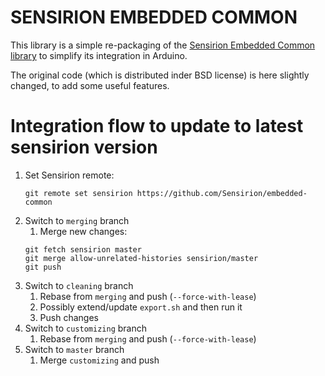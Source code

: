 # SENSIRION EMBEDDED COMMON

This library is a simple re-packaging of the
[Sensirion Embedded Common library](https://github.com/Sensirion/embedded-common)
to simplify its integration in Arduino.

The original code (which is distributed inder BSD license) is here slightly
changed, to add some useful features.

# Integration flow to update to latest sensirion version

1. Set Sensirion remote:
   ```
   git remote set sensirion https://github.com/Sensirion/embedded-common
   ```
1. Switch to `merging` branch
    1. Merge new changes:
    ```
    git fetch sensirion master
    git merge allow-unrelated-histories sensirion/master
    git push
    ```
1. Switch to `cleaning` branch
    1. Rebase from `merging` and push (`--force-with-lease`)
    1. Possibly extend/update `export.sh` and then run it
    1. Push changes
1. Switch to `customizing` branch
    1. Rebase from `merging` and push (`--force-with-lease`)
1. Switch to `master` branch
    1. Merge `customizing` and push
